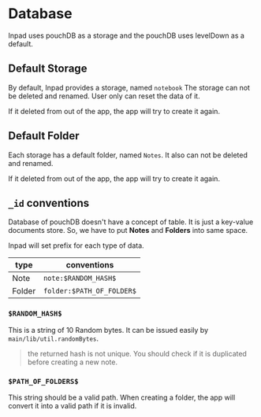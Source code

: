 # Database

Inpad uses pouchDB as a storage and the pouchDB uses levelDown as a default.

## Default Storage

By default, Inpad provides a storage, named `notebook`
The storage can not be deleted and renamed. User only can reset the data of it.

If it deleted from out of the app, the app will try to create it again.

## Default Folder

Each storage has a default folder, named `Notes`.
It also can not be deleted and renamed.

If it deleted from out of the app, the app will try to create it again.

## `_id` conventions

Database of pouchDB doesn't have a concept of table. It is just a key-value documents store.
So, we have to put **Notes** and **Folders** into same space.

Inpad will set prefix for each type of data.

type|conventions
---|---
Note|`note:$RANDOM_HASH$`
Folder|`folder:$PATH_OF_FOLDER$`

### `$RANDOM_HASH$`

This is a string of 10 Random bytes. It can be issued easily by `main/lib/util.randomBytes`.

> the returned hash is not unique. You should check if it is duplicated before creating a new note.

### `$PATH_OF_FOLDERS$`

This string should be a valid path. When creating a folder, the app will convert it into a valid path if it is invalid.

